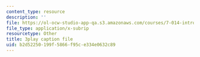 ```yaml
---
content_type: resource
description: ''
file: https://ol-ocw-studio-app-qa.s3.amazonaws.com/courses/7-014-introductory-biology-spring-2005/b2d52250199f5866f95ce334e0632c89_3zJI3dYB7gc.srt
file_type: application/x-subrip
resourcetype: Other
title: 3play caption file
uid: b2d52250-199f-5866-f95c-e334e0632c89
---
```

